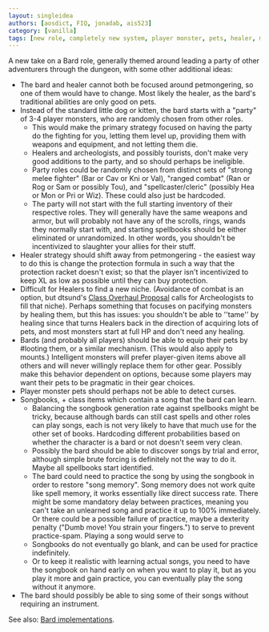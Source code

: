 ```yaml
---
layout: singleidea
authors: [aosdict, FIQ, jonadab, ais523]
category: [vanilla]
tags: [new role, completely new system, player monster, pets, healer, musical instruments, spellbooks, former bigidea]
---
```

A new take on a Bard role, generally themed around leading a party of other
adventurers through the dungeon, with some other additional ideas:

* The bard and healer cannot both be focused around petmongering, so one of them
  would have to change. Most likely the healer, as the bard's traditional
  abilities are only good on pets.
* Instead of the standard little dog or kitten, the bard starts with a "party"
  of 3-4 player monsters, who are randomly chosen from other roles.
  * This would make the primary strategy focused on having the party do the
    fighting for you, letting them level up, providing them with weapons and
    equipment, and not letting them die.
  * Healers and archeologists, and possibly tourists, don't make very good
    additions to the party, and so should perhaps be ineligible.
  * Party roles could be randomly chosen from distinct sets of "strong melee
    fighter" (Bar or Cav or Kni or Val), "ranged combat" (Ran or Rog or Sam or
    possibly Tou), and "spellcaster/cleric" (possibly Hea or Mon or Pri or Wiz).
    These could also just be hardcoded.
  * The party will not start with the full starting inventory of their
    respective roles. They will generally have the same weapons and armor, but
    will probably not have any of the scrolls, rings, wands they normally start
    with, and starting spellbooks should be either eliminated or unrandomized.
    In other words, you shouldn't be incentivized to slaughter your allies for
    their stuff.
* Healer strategy should shift away from petmongering - the easiest way to do
  this is change the protection formula in such a way that the protection racket
  doesn't exist; so that the player isn't incentivized to keep XL as low as
  possible until they can buy protection.
* Difficult for Healers to find a new niche. (Avoidance of combat is an option,
  but dtsund's [Class Overhaul
  Proposal](https://nethackwiki.com/wiki/User:Jonadab/ClassOverhaul) calls for
  Archeologists to fill that niche). Perhaps something that focuses on pacifying
  monsters by healing them, but this has issues: you shouldn't be able to
  ''tame'' by healing since that turns Healers back in the direction of
  acquiring lots of pets, and most monsters start at full HP and don't need any
  healing.
* Bards (and probably all players) should be able to equip their pets by
  #looting them, or a similar mechanism. (This would also apply to mounts.)
  Intelligent monsters will prefer player-given items above all others and will
  never willingly replace them for other gear. Possibly make this behavior
  dependent on options, because some players may want their pets to be pragmatic
  in their gear choices.
* Player monster pets should perhaps not be able to detect curses.
* Songbooks, + class items which contain a song that the bard can learn.
  * Balancing the songbook generation rate against spellbooks might be tricky,
    because although bards can still cast spells and other roles can play songs,
    each is not very likely to have that much use for the other set of books.
    Hardcoding different probabilities based on whether the character is a bard
    or not doesn't seem very clean.
  * Possibly the bard should be able to discover songs by trial and error,
    although simple brute forcing is definitely not the way to do it. Maybe all
    spellbooks start identified.
  * The bard could need to practice the song by using the songbook in order to
    restore "song memory". Song memory does not work quite like spell memory, it
    works essentially like direct success rate. There might be some mandatory
    delay between practices, meaning you can't take an unlearned song and
    practice it up to 100% immediately. Or there could be a possible failure of
    practice, maybe a dexterity penalty ("Dumb move! You strain your fingers.")
    to serve to prevent practice-spam. Playing a song would serve to
  * Songbooks do not eventually go blank, and can be used for practice
    indefinitely.
  * Or to keep it realistic with learning actual songs, you need to have the
    songbook on hand early on when you want to play it, but as you play it more
    and gain practice, you can eventually play the song without it anymore.
* The bard should possibly be able to sing some of their songs without requiring
  an instrument.

See also: [Bard implementations](https://nethackwiki.com/wiki/Bard).
